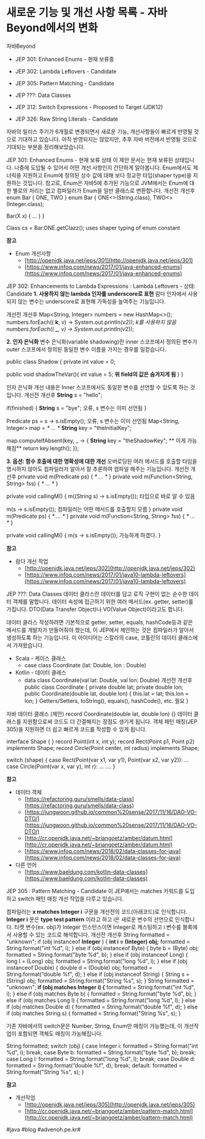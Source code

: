 # 새로운 기능 및 개선 사항 목록 - 자바Beyond에서의 변화
자바Beyond
* JEP 301: Enhanced Enums - 현재 보류중

* JEP 302: Lambda Leftovers - Candidate

* JEP 305: Pattern Matching - Candidate
* JEP ???: Data Classes
* JEP 312: Switch Expressions - Proposed to Target (JDK12)
* JEP 326: Raw String Literals - Candidate

자바의 릴리스 주기가 6개월로 변경되면서 새로운 기능, 개선사항들이 빠르게 반영될 것으로 기대하고 있습니다. 아직 반영되지는 않았지만, 추후 자바 버전에서 반영될 것으로 기대되는 부분을 정리해보았습니다.

JEP 301: Enhanced Enums - 현재 보류 상태
이 제안 문서는 현재 보류된 상태입니다. 나중에 도입될 수 있어서 어떤 개선 사항인지 간단하게 알아봅니다.
Enum에서도 제너릭을 지원하고 Enum에 정의된 상수 값에 대해 보다 정교한 타입(shaper type)을 지원하는 것입니다.
참고로, Enum은 자바5에 추가된 기능으로 JVM에서는 Enum에 대한 별로의 처리는 없고 컴파일러가 Enum을 일반 클래스로 변환합니다.
개선전
개선후
enum Bar {
ONE,
TWO
}
enum Bar<X> {
ONE<>(String.class),
TWO<>(Integer.class);

Bar(X x) { ... }
}

Class<String> cs = Bar.ONE.getClazz();  uses shaper typing of enum constant

**참고**
* Enum 개선사항
	* [http://openjdk.java.net/jeps/301](http://openjdk.java.net/jeps/301)
	* [https://www.infoq.com/news/2017/01/java-enhanced-enums](https://www.infoq.com/news/2017/01/java-enhanced-enums)

JEP 302: Enhancements to Lambda Expressions : Lambda Leftovers - 상태: Candidate
**1. 사용하지 않는 lambda 인자를 underscore로 표현**
람다 인자에서 사용되지 않는 변수는 underscore로 표현해 가독성을 높여주는 기능입니다.

개선전
개선후
Map<String, Integer> numbers = new HashMap<>();
numbers.forEach(( **k**, v) -> System.out.println(v*2)); k를 사용하지 않음
numbers.forEach(( **_**, v) -> System.out.println(v*2));

**2. 인자 은닉화**
변수 은닉화(variable shadowing)란 inner 스코프에서 정의된 변수가 outer 스코프에서 정의된 동일한 변수 이름을 가지는 경우를 일컫습니다.

public class Shadow {
private int value = 0;

public void shadowTheVar(){
int value = 5; **위 field의 값은 숨겨지게 됨**
}
}

인자 은닉화 개선 내용은 Inner 스코프에서도 동일한 변수를 선언할 수 있도록 하는 것입니다.
개선전
개선후
**String** s = "hello";

if(finished) {
**String** s = "bye";  오류, s 변수는 이미 선언됨
}

Predicate<String> ps = s -> s.isEmpty();  오류, s 변수는 이미 선언됨
Map<String, Integer> map = _* ... *_
**String** key = "theInitialKey";

map.computeIfAbsent(key, _ -> {
**String** key = "theShadowKey"; ** 이게 가능해짐**
return key.length();
});

**3. 옵션: 함수 호출에 대한 명확성에 대한 개선**
오버로딩된 여러 메서드를 호출할 타임을 명시하지 않아도 컴파일러가 알아서 잘 추론하여 컴파일 해주는 기능입니다.
개선전
개선후
private void m(Predicate<String> ps) { _* ... *_ }
private void m(Function<String, String> fss) { _* ... *_ }

private void callingM() {
m((String s) -> s.isEmpty()); 타입으로 바로 알 수 있음

m(s -> s.isEmpty()); 컴파일러는 어떤 메서드를 호출할지 모름
}
private void m(Predicate<String> ps) { _* ... *_ }
private void m(Function<String, String> fss) { _* ... *_ }

private void callingM() {
m(s -> s.isEmpty()); 가능하게 하겠다.
}

**참고**
* 람다 개선 작업
	* [http://openjdk.java.net/jeps/302](http://openjdk.java.net/jeps/302)
	* [https://www.infoq.com/news/2017/01/java10-lambda-leftovers](https://www.infoq.com/news/2017/01/java10-lambda-leftovers)

JEP ???: Data Classes
데이터 클라스란 데이터를 담고 로직 구현이 없는 순수한 데이터 객체를 말합니다. 데이터 속성에 접근하기 위한 여러 메서드(ex. getter, setter)를 가집니다.
DTO(Data Transfer Object)나 VO(Value Object)이라고도 합니다.

데이터 클라스 작성하려면 기본적으로 getter, setter, equals, hashCode등과 같은 메서드를 개발자가 만들어줘야 했는데, 이 JEP에서 제안하는 것은 컴파일러가 알아서 생성하도록 하는 기능입니다.
이 아이디어는 스칼라의 case, 코틀린의 데이터 클래스에서 가져왔습니다.

* Scala - 케이스 클래스
	* case class Coordinate (lat: Double, lon : Double)
* Kotlin - 데이터 클래스
	* data class Coordinate(val lat: Double, val lon: Double)
개선전
개선후
public class Coordinate {
private double lat;
private double lon;
public Coordinate(double lat, double lon) {
this.lat = lat;
this.lon = lon;
}
 Getters/Setters, toString(), equals(), hashCode(), etc. 필요
}

자바 데이터 클래스 (제안)
record Coordinate(double lat, double lon) {}
데이터 클래스를 지원함으로써 코드도 더 간결해지는 장점도 생기게 됩니다. 객체 패턴 매칭(JEP 305)을 지원하면 더 쉽고 빠르게 코드를 작성할 수 있게 됩니다.

interface Shape { }
record Point(int x, int y);
record Rect(Point p1, Point p2) implements Shape;
record Circle(Point center, int radius) implements Shape;

switch (shape) {
case Rect(Point(var x1, var y1), Point(var x2, var y2)): ...
case Circle(Point(var x, var y), int r): ...
....
}

**참고**
* 데이터 객체
	* [https://refactoring.guru/smells/data-class](https://refactoring.guru/smells/data-class)
	* [https://jungwoon.github.io/common%20sense/2017/11/16/DAO-VO-DTO/](https://jungwoon.github.io/common%20sense/2017/11/16/DAO-VO-DTO/)
	* [http://cr.openjdk.java.net/~briangoetz/amber/datum.html](http://cr.openjdk.java.net/~briangoetz/amber/datum.html)
	* [https://www.infoq.com/news/2018/02/data-classes-for-java](https://www.infoq.com/news/2018/02/data-classes-for-java)
* 다른 언어
	* [https://www.baeldung.com/kotlin-data-classes](https://www.baeldung.com/kotlin-data-classes)

JEP 305 : Pattern Matching - Candidate
이 JEP에서는 matches 키워드를 도입하고 switch 패턴 매칭 개선 작업을 다루고 있습니다.

컴파일러는 **x matches Integer i** 구문을 개선전의 코드(아래코드)로 인식합니다. 
**Integer i** 문은 **type test pattern** 이라고 하고 i은 새로운 변수의 선언으로 인식합니다.
타켓 변수(ex. obj)가 Integer 인스턴스이면 Integer로 캐스팅하고 i 변수를 블록에서 사용할 수 있는 코드로 해석합니다.
개선전
개선후
String formatted = "unknown";
if (obj instanceof **Integer** ) {
**int i = (Integer) obj;**
formatted = String.format("int %d", i);
} else if (obj instanceof Byte) {
byte b = (Byte) obj;
formatted = String.format("byte %d", b);
} else if (obj instanceof Long) {
long l = (Long) obj;
formatted = String.format("long %d", l);
} else if (obj instanceof Double) {
double d = (Double) obj;
formatted = String.format(“double %f", d);
} else if (obj instanceof String) {
String s = (String) obj;
formatted = String.format("String %s", s);
}
String formatted = "unknown";
**if (obj matches Integer i) {**
formatted = String.format("int %d", i);
} else if (obj matches Byte b) {
formatted = String.format("byte %d", b);
} else if (obj matches Long l) {
formatted = String.format("long %d", l);
} else if (obj matches Double d) {
formatted = String.format(“double %f", d);
} else if (obj matches String s) {
formatted = String.format("String %s", s);
}

기존 자바에서의 switch문은 Number, String, Enum만 매칭이 가능했는데, 이 개선작업이 포함되면 객체도 매칭이 가능해집니다.

String formatted;
switch (obj) {
case Integer i: formatted = String.format("int %d", i); break;
case Byte b: formatted = String.format("byte %d", b); break;
case Long l: formatted = String.format("long %d", l); break;
case Double d: formatted = String.format(“double %f", d); break;
default: formatted = String.format("String %s", s);
}

**참고**
* 개선작업
	* [http://openjdk.java.net/jeps/305](http://openjdk.java.net/jeps/305)
	* [http://cr.openjdk.java.net/~briangoetz/amber/pattern-match.html](http://cr.openjdk.java.net/~briangoetz/amber/pattern-match.html)

#java #blog #advenoh.pe.kr#